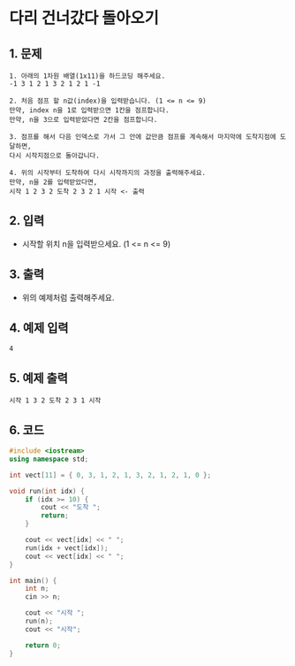 # 다리 건너갔다 돌아오기

## 1. 문제
```
1. 아래의 1차원 배열(1x11)을 하드코딩 해주세요.
-1 3 1 2 1 3 2 1 2 1 -1

2. 처음 점프 할 n값(index)을 입력받습니다. (1 <= n <= 9)
만약, index n을 1로 입력받으면 1칸을 점프합니다.
만약, n을 3으로 입력받았다면 2칸을 점프합니다.

3. 점프를 해서 다음 인덱스로 가서 그 안에 값만큼 점프를 계속해서 마지막에 도착지점에 도달하면,
다시 시작지점으로 돌아갑니다.

4. 위의 시작부터 도착하여 다시 시작까지의 과정을 출력해주세요.
만약, n을 2를 입력받았다면,
시작 1 2 3 2 도착 2 3 2 1 시작 <- 출력
```

## 2. 입력
- 시작할 위치 n을 입력받으세요. (1 <= n <= 9)

## 3. 출력
- 위의 예제처럼 출력해주세요.

## 4. 예제 입력
```
4
```

## 5. 예제 출력
```
시작 1 3 2 도착 2 3 1 시작
```

## 6. 코드
```c++
#include <iostream>
using namespace std;

int vect[11] = { 0, 3, 1, 2, 1, 3, 2, 1, 2, 1, 0 };

void run(int idx) {
	if (idx >= 10) {
		cout << "도착 ";
		return;
	}

	cout << vect[idx] << " ";
	run(idx + vect[idx]);
	cout << vect[idx] << " ";
}

int main() {
	int n;
	cin >> n;

	cout << "시작 ";
	run(n);
	cout << "시작";

	return 0;
}
```
